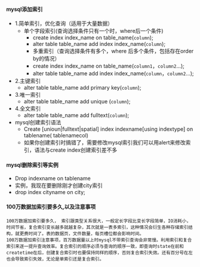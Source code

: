 #### mysql添加索引

- 1.简单索引，优化查询（适用于大量数据）
    - 单个字段索引(查询选择条件只有一个时，where后一个条件)
        - create index index_name on table_name(`column`);
        - alter table table_name add index index_name(`column`);
        - 多重索引（查询选择条件有多个，where 后多个条件，包括存在order by的情况）
        - create index index_name on table_name(`column1`，`column2`...);
        - alter table table_name add index index_name(`column`，`column2`...);
- 2.主键索引
    - alter table table_name add primary key(`column`);
- 3.唯一索引
    - alter table table_name add unique (`column`);
- 4.全文索引
    - alter table table_name add fulltext(`column`);
- mysql创建索引语法
    - Create [unioun|fulltext|spatial] index indexname[using indextype] on tablename( tablenamecol)
    - 如果你创建索引时搞错了，需要修改mysql索引我们可以用alert来修改索引，语法与create index创建索引差不多

#### mysql删除索引等实例

- Drop indexname on tablename
- 实例，我现在要删除刚才创建city索引
- drop index cityname on city;

#### 100万数据加索引要多久,以及注意事项

    100万数据加索引要多久， 索引跟类型关系很大，一般定长字段比变长字段简单，IO消耗小，时间节省，复合索引变长越多就越复杂，其次就是一表多索引，这种情况会衍生各种存储索引结构，就更费时间了。表的数据页，文件数量，每页槽位都会影响时间。
    100万数据加索引注意事项，百万数据量以上时mysql不带索引查询会非常慢。利用索引和复合索引来逐一提升查询效率。复合索引的顺序必须与查询的顺序一致，即查询时state在前和createtime在后，创建复合索引时也要保持同样的顺序，否则复合索引失效。还有百分号在左也会导致索引失效，无论是单索引还是复合索引。